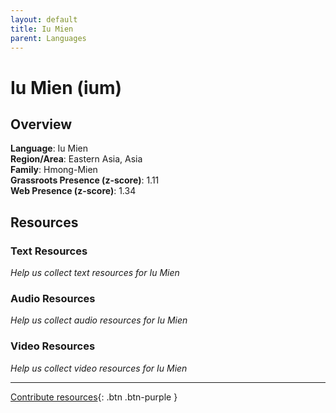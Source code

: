 ```yaml
---
layout: default
title: Iu Mien
parent: Languages
---
```


# Iu Mien (ium)

## Overview

**Language**: Iu Mien  
**Region/Area**: Eastern Asia, Asia  
**Family**: Hmong-Mien  
**Grassroots Presence (z-score)**: 1.11  
**Web Presence (z-score)**: 1.34  

## Resources

### Text Resources
*Help us collect text resources for Iu Mien*

### Audio Resources
*Help us collect audio resources for Iu Mien*

### Video Resources
*Help us collect video resources for Iu Mien*

---

[Contribute resources](https://forms.office.com/e/1SfLJx3u1r){: .btn .btn-purple }
